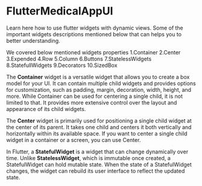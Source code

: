 # FlutterMedicalAppUI
Learn here how to use flutter widgets with dynamic views. Some of the important widgets descriptions mentioned below that can helps you to better understanding.

We covered below mentioned widgets properties
1.Container
2.Center
3.Expended
4.Row
5.Column
6.Buttons 
7.StatelessWidgets
8.StatefullWidgets
9.Decorators
10.SizedBox

The **Container** widget is a versatile widget that allows you to create a box model for your UI. It can contain multiple child widgets and provides options for customization, such as padding, margin, decoration, width, height, and more.
While Container can be used for centering a single child, it is not limited to that. It provides more extensive control over the layout and appearance of its child widgets.

The **Center** widget is primarily used for positioning a single child widget at the center of its parent. It takes one child and centers it both vertically and horizontally within its available space. If you want to center a single child widget in a container or a screen, you can use Center.

In Flutter, a **StatefulWidget** is a widget that can change dynamically over time. Unlike **StatelessWidget**, which is immutable once created, a StatefulWidget can hold mutable state. When the state of a StatefulWidget changes, the widget can rebuild its user interface to reflect the updated state.


